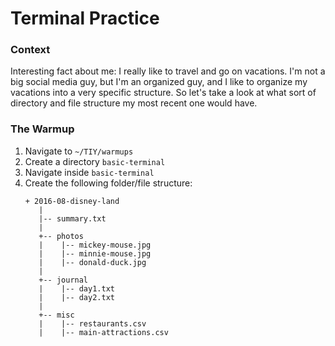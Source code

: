 # Terminal Practice

### Context
Interesting fact about me: I really like to travel and go on vacations. I'm not a big social media guy, but I'm an organized guy, and I like to organize my vacations into a very specific structure. So let's take a look at what sort of directory and file structure my most recent one would have.

### The Warmup
1. Navigate to `~/TIY/warmups`
2. Create a directory `basic-terminal`
3. Navigate inside `basic-terminal`
4. Create the following folder/file structure:
	```
	+ 2016-08-disney-land
	   |
	   |-- summary.txt
	   |
	   +-- photos
	   |    |-- mickey-mouse.jpg
	   |    |-- minnie-mouse.jpg
	   |    |-- donald-duck.jpg
	   |  
	   +-- journal
	   |    |-- day1.txt 
	   |    |-- day2.txt
	   |    
	   +-- misc
	   |    |-- restaurants.csv 
	   |    |-- main-attractions.csv	
	```